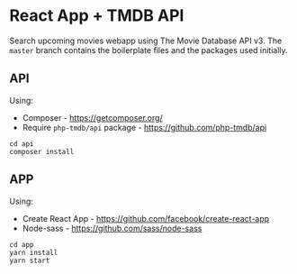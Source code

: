 # React App + TMDB API
Search upcoming movies webapp using The Movie Database API v3.
The `master` branch contains the boilerplate files and the packages used initially.

## API
Using:
- Composer - https://getcomposer.org/
- Require `php-tmdb/api` package - https://github.com/php-tmdb/api

```
cd api
composer install
```

## APP
Using:
- Create React App - https://github.com/facebook/create-react-app
- Node-sass - https://github.com/sass/node-sass

```
cd app
yarn install
yarn start
```
